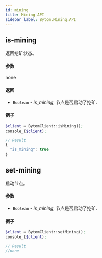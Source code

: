 ```yaml
---
id: mining
title: Mining API
sidebar_label: Bytom.Mining.API
---
```


## is-mining

返回挖矿状态。

#### 参数

none

#### 返回


- `Boolean` - *is_mining*, 节点是否启动了挖矿.

#### 例子
```php
$client = BytomClient::isMining();
console_($client);
```
```js
// Result
{
  "is_mining": true
}
```

## set-mining

启动节点。

#### 参数

- `Boolean` - *is_mining*, 节点是否启动了挖矿.

#### 例子
```php
$client = BytomClient::setMining();
console_($client);
```
```js
// Result
//none
```